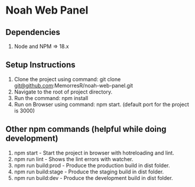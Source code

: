 Noah Web Panel
=========================

## Dependencies
1. Node and NPM => 18.x

## Setup Instructions
1. Clone the project using command: git clone git@github.com:MemorresR/noah-web-panel.git
2. Navigate to the root of project directory.
3. Run the command: npm install
4. Run on Browser using command: npm start. (default port for the project is 3000)

## Other npm commands (helpful while doing development)
1. npm start - Start the project in browser with hotreloading and lint.
2. npm run lint - Shows the lint errors with watcher.
3. npm run build:prod - Produce the production build in dist folder.
3. npm run build:stage - Produce the staging build in dist folder.
3. npm run build:dev - Produce the development build in dist folder.